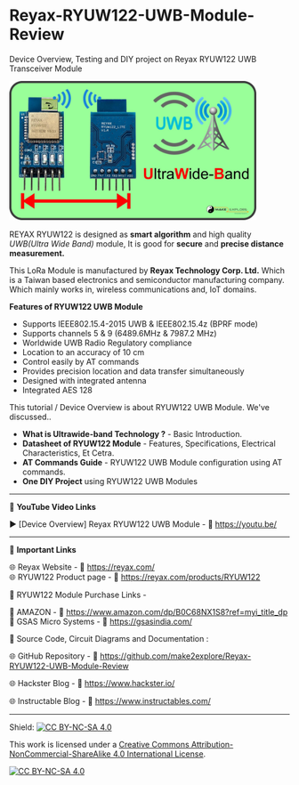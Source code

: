 # Reyax-RYUW122-UWB-Module-Review
 Device Overview, Testing and DIY project on Reyax RYUW122 UWB Transceiver Module 
  
<img src="/Images/RYUW122-Thumb.jpg" height="250" >
  
REYAX RYUW122 is designed as **smart algorithm** and high quality *UWB(Ultra Wide Band)* module, It is good for **secure** and **precise distance measurement.**
  
This LoRa Module is manufactured by **Reyax Technology Corp. Ltd.** Which is a Taiwan based electronics and semiconductor manufacturing company. Which mainly works in, wireless communications  and, IoT domains.  
  
**Features of RYUW122 UWB Module** 
- Supports IEEE802.15.4-2015 UWB & IEEE802.15.4z (BPRF mode)
- Supports channels 5 & 9 (6489.6MHz & 7987.2 MHz)
- Worldwide UWB Radio Regulatory compliance
- Location to an accuracy of 10 cm
- Control easily by AT commands
- Provides precision location and data transfer simultaneously
- Designed with integrated antenna
- Integrated AES 128  



This tutorial / Device Overview is about RYUW122 UWB Module. We've discussed..  
- **What is Ultrawide-band Technology ?** - Basic Introduction. 
- **Datasheet of RYUW122 Module** - Features, Specifications, Electrical Characteristics, Et Cetra.  
- **AT Commands Guide** - RYUW122 UWB Module configuration using AT commands.  
- **One DIY Project** using RYUW122 UWB Modules


------------------------------------------------------------------------------------------------------

📕 **YouTube Video Links**  

▶️ [Device Overview] Reyax RYUW122 UWB Module - 🔗 https://youtu.be/  

-------------------------------------------------------------------------------------------------------
📒 **Important Links**  
 
🌐 Reyax Website - 🔗 https://reyax.com/  
🌐 RYUW122 Product page - 🔗 https://reyax.com/products/RYUW122  

🔴 RYUW122 Module Purchase Links -  

🛒 AMAZON -  🔗 https://www.amazon.com/dp/B0C68NX1S8?ref=myi_title_dp  
🛒 GSAS Micro Systems -  🔗 https://gsasindia.com/  


📜 Source Code, Circuit Diagrams and Documentation : 

🌐 GitHub Repository - 🔗 https://github.com/make2explore/Reyax-RYUW122-UWB-Module-Review  
  
🌐 Hackster Blog - 🔗 https://www.hackster.io/ 
  
🌐 Instructable Blog - 🔗 https://www.instructables.com/ 
  

------------------------------------------------------------------------------------------  

Shield: [![CC BY-NC-SA 4.0][cc-by-nc-sa-shield]][cc-by-nc-sa]

This work is licensed under a
[Creative Commons Attribution-NonCommercial-ShareAlike 4.0 International License][cc-by-nc-sa].

[![CC BY-NC-SA 4.0][cc-by-nc-sa-image]][cc-by-nc-sa]

[cc-by-nc-sa]: http://creativecommons.org/licenses/by-nc-sa/4.0/
[cc-by-nc-sa-image]: https://licensebuttons.net/l/by-nc-sa/4.0/88x31.png
[cc-by-nc-sa-shield]: https://img.shields.io/badge/License-CC%20BY--NC--SA%204.0-lightgrey.svg